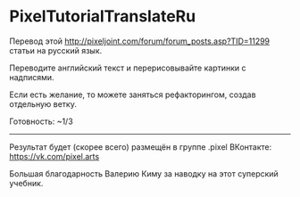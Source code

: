 # PixelTutorialTranslateRu
Перевод этой http://pixeljoint.com/forum/forum_posts.asp?TID=11299 статьи на русский язык.


Переводите английский текст и перерисовывайте картинки с надписями.

Если есть желание, то можете заняться рефакторингом, создав отдельную ветку.

Готовность: ~1/3

---

Результат будет (скорее всего) размещён в группе .pixel ВКонтакте: https://vk.com/pixel.arts

Большая благодарность Валерию Киму за наводку на этот суперский учебник.
